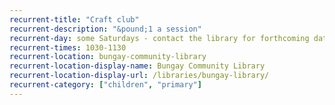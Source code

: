 ```yaml
---
recurrent-title: "Craft club"
recurrent-description: "&pound;1 a session"
recurrent-day: some Saturdays - contact the library for forthcoming dates
recurrent-times: 1030-1130
recurrent-location: bungay-community-library
recurrent-location-display-name: Bungay Community Library
recurrent-location-display-url: /libraries/bungay-library/
recurrent-category: ["children", "primary"]
---
```

